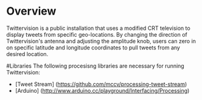 # Overview
Twittervision is a public installation that uses a modified CRT television to display tweets from specific geo-locations. By changing the direction of Twittervision's antenna and adjusting the amplitude knob, users can zero in on specific latitude and longitude coordinates to pull tweets from any desired location.

#Libraries
The following procesisng libraries are necessary for running Twittervision:
* [Tweet Stream] (https://github.com/mccv/processing-tweet-stream)
* [Arduino] (http://www.arduino.cc/playground/Interfacing/Processing)
